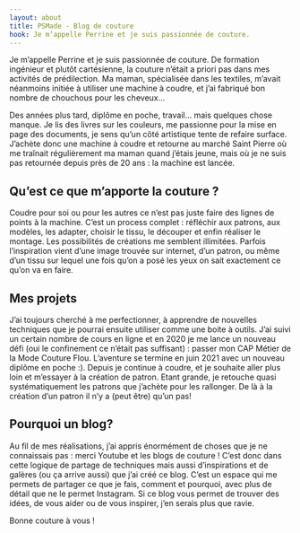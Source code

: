 ```yaml
---
layout: about
title: PSMade - Blog de couture
hook: Je m’appelle Perrine et je suis passionnée de couture.
---
```



Je m’appelle Perrine et je suis passionnée de couture. De formation ingénieur et plutôt cartésienne, la couture n’était a priori pas dans mes activités de prédilection. Ma maman, spécialisée dans les textiles, m’avait néanmoins initiée à utiliser une machine à coudre, et j’ai fabriqué bon nombre de chouchous pour les cheveux…

Des années plus tard, diplôme en poche, travail… mais quelques chose manque. Je lis des livres sur les couleurs, me passionne pour la mise en page des documents, je sens qu’un côté artistique tente de refaire surface. J’achète donc une machine à coudre et retourne au marché Saint Pierre où me traînait régulièrement ma maman quand j’étais jeune, mais où je ne suis pas retournée depuis près de 20 ans : la machine est lancée.

## Qu’est ce que m’apporte la couture ?

Coudre pour soi ou pour les autres ce n’est pas juste faire des lignes de points à la machine. C’est un process complet : réfléchir aux patrons, aux modèles, les adapter, choisir le tissu, le découper et enfin réaliser le montage. Les possibilités de créations me semblent illimitées. Parfois l’inspiration vient d’une image trouvée sur internet, d’un patron, ou même d’un tissu sur lequel une fois qu’on a posé les yeux on sait exactement ce qu’on va en faire.

## Mes projets

J’ai toujours cherché à me perfectionner, à apprendre de nouvelles techniques que je pourrai ensuite utiliser comme une boite à outils. J’ai suivi un certain nombre de cours en ligne et en 2020 je me lance un nouveau défi (oui le confinement ce n’était pas suffisant) : passer mon CAP Métier de la Mode Couture Flou. L’aventure se termine en juin 2021 avec un nouveau diplôme en poche :).
Depuis je continue à coudre, et je souhaite aller plus loin et m’essayer à la création de patron. Etant grande, je retouche quasi systématiquement les patrons que j’achète pour les rallonger. De là à la création d’un patron il n’y a (peut être) qu’un pas!

## Pourquoi un blog?

Au fil de mes réalisations, j’ai appris énormément de choses que je ne connaissais pas : merci Youtube et les blogs de couture ! C’est donc dans cette logique de partage de techniques mais aussi d’inspirations et de galères (ou ça arrive aussi) que j’ai créé ce blog. C’est un espace qui me permets de partager ce que je fais, comment et pourquoi, avec plus de détail que ne le permet Instagram. Si ce blog vous permet de trouver des idées, de vous aider ou de vous inspirer, j’en serais plus que ravie.

Bonne couture à vous !
